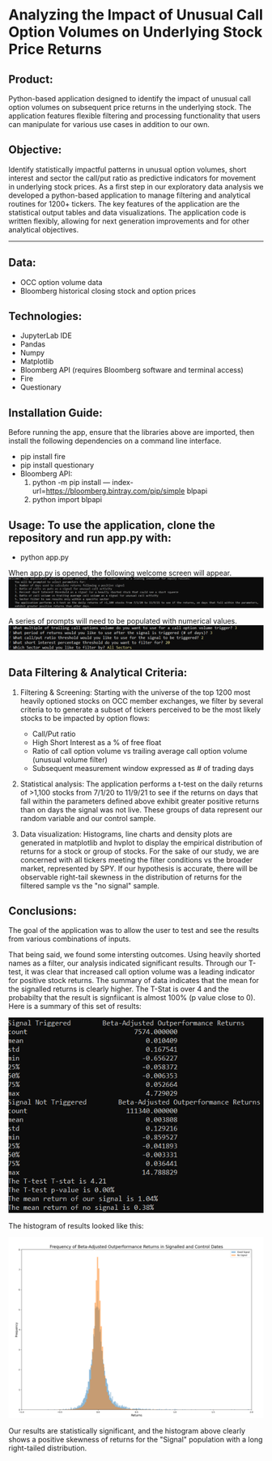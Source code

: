 # Analyzing the Impact of Unusual Call Option Volumes on Underlying Stock Price Returns

## Product:
Python-based application designed to identify the impact of unusual call option volumes on subsequent price returns in the underlying stock.  The application features flexible filtering and processing functionality that users can manipulate for various use cases in addition to our own.  

## Objective:
Identify statistically impactful patterns in unusual option volumes, short interest and sector the call/put ratio as predictive indicators for movement in underlying stock prices.  As a first step in our exploratory data analysis we developed a python-based application to manage filtering and analytical routines for 1200+ tickers.  The key features of the application are the statistical output tables and data visualizations.  The application code is written flexibly, allowing for next generation improvements and for other analytical objectives.

---

## Data:

  - OCC option volume data
  - Bloomberg historical closing stock and option prices


## Technologies:

  - JupyterLab IDE
  - Pandas
  - Numpy
  - Matplotlib
  - Bloomberg API (requires Bloomberg software and terminal access)
  - Fire
  - Questionary


## Installation Guide:
Before running the app, ensure that the libraries above are imported, then install the following dependencies on a command line interface.

  - pip install fire
  - pip install questionary
  - Bloomberg API:
    1. python -m pip install — index-url=https://bloomberg.bintray.com/pip/simple blpapi
    2. python import blpapi


## Usage: To use the application, clone the repository and run **app.py** with:

  - python app.py

When app.py is opened, the following welcome screen will appear.
![AppIntro](Images/AppIntro.PNG)

A series of prompts will need to be populated with numerical values.
![AppQuestions](Images/AppQuestions.PNG)


## Data Filtering & Analytical Criteria:

1. Filtering & Screening: Starting with the universe of the top 1200 most heavily optioned stocks on OCC member exchanges, we filter by several criteria to to generate a subset of tickers perceived to be the most likely stocks to be impacted by option flows:

   - Call/Put ratio
   - High Short Interest as a % of free float
   - Ratio of call option volume vs trailing average call option volume (unusual volume filter)
   - Subsequent measurement window expressed as # of trading days 

2. Statistical analysis:   The application performs a t-test on the daily returns of >1,100 stocks from 7/1/20 to 11/9/21 to see if the returns on days that fall within the parameters defined above exhibit greater positive returns than on days the signal was not live.  These groups of data represent our random variable and our control sample.

3. Data visualization:     Histograms, line charts and density plots are generated in matplotlib and hvplot to display the empirical distribution of returns for a stock or group of stocks.  For the sake of our study, we are concerned with all tickers meeting the filter conditions vs the broader market, represented by SPY.  If our hypothesis is accurate, there will be observable right-tail skewness in the distribution of returns for the filtered sample vs the "no signal" sample.  


## Conclusions:
The goal of the application was to allow the user to test and see the results from various combinations of inputs.

That being said, we found some intersting outcomes.  Using heavily shorted names as a filter, our analysis indicated significant results.  Through our T-test, it was clear that increased call option volume was a leading indicator for positive stock returns.  The summary of data indicates that the mean for the signalled returns is clearly higher.  The T-Stat is over 4 and the probabilty that the result is signfiicant is almost 100% (p value close to 0).  Here is a summary of this set of results:

![Return Summary Stats](Images/ReturnSummaryStats.PNG)

The histogram of results looked like this:

![Histogram of Returns](Images/Histogram.PNG)

Our results are statistically significant, and the histogram above clearly shows a positive skewness of returns for the "Signal" population with a long right-tailed distribution.
